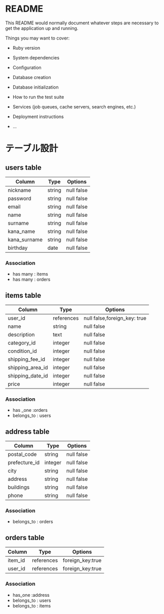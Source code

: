# README

This README would normally document whatever steps are necessary to get the
application up and running.

Things you may want to cover:

* Ruby version

* System dependencies

* Configuration

* Database creation

* Database initialization

* How to run the test suite

* Services (job queues, cache servers, search engines, etc.)

* Deployment instructions

* ...
# テーブル設計

## users table
| Column       | Type   | Options     |
| ------------ | ------ | ----------- |
| nickname     | string | null false  |
| password     | string | null false  |
| email        | string | null false  |
| name         | string | null false  |
| surname      | string | null false  |
| kana_name    | string | null false  |
| kana_surname | string | null false  |
| birthday     | date   | null false  |

### Association

- has many : items
- has many : orders

## items table
| Column           | Type       | Options                       |
| ---------------- | ---------- | ----------------------------- |
| user_id          | references | null false,foreign_key: true  |
| name             | string     | null false                    |
| description      | text       | null false                    |
| category_id      | integer    | null false                    |
| condition_id     | integer    | null false                    |
| shipping_fee_id  | integer    | null false                    |
| shipping_area_id | integer    | null false                    |
| shipping_date_id | integer    | null false                    |
| price            | integer    | null false                    |

### Association

- has _one :orders
- belongs_to : users



## address table

| Column          | Type    | Options     |
| --------------- | ------- | ----------- |
| postal_code     | string  | null false  |
| prefecture_id   | integer | null false  |
| city            | string  | null false  |
| address         | string  | null false  |
| buildings       | string  | null false  |
| phone           | string  | null false  |

### Association

- belongs_to : orders

## orders table

| Column          | Type       | Options           |
| --------------- | ---------- | ----------------- |
| item_id         | references | foreign_key:true  |
| user_id         | references | foreign_key:true  |

### Association
- has_one :address
- belongs_to : users
- belongs_to : items